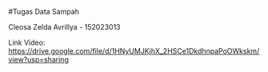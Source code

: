 #Tugas Data Sampah

Cleosa Zelda Avrillya - 152023013

Link Video: https://drive.google.com/file/d/1HNyUMJKjhX_2HSCe1DkdhnpaPoOWkskm/view?usp=sharing